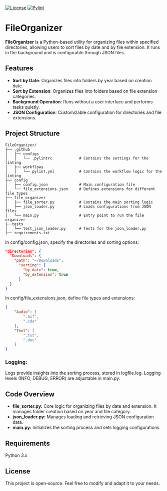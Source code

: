 [![License](https://img.shields.io/badge/license-MIT-blue)](LICENSE)
[![Pylint](https://img.shields.io/badge/linting-pylint-yellowgreen)](https://github.com/pylint-dev/pylint)
# FileOrganizer

**FileOrganizer** is a Python-based utility for organizing files within specified directories, allowing users to sort files by date and by file extension. It runs in the background and is configurable through JSON files.

## Features

- **Sort by Date**: Organizes files into folders by year based on creation date.
- **Sort by Extension**: Organizes files into folders based on file extension categories.
- **Background Operation**: Runs without a user interface and performs tasks quietly.
- **JSON Configuration**: Customizable configuration for directories and file extensions.

## Project Structure

```plaintext
FileOrganizer/
├── .github
│   ├── configs
│   │   └── .pylintrc            # Contains the settings for the linting
│   ├── workflows
│   │   └── pylint.yml           # Contains the workflow logic for the linting
├── config
│   ├── config.json              # Main configuration file
│   └── file_extensions.json     # Defines extensions for different file types
├── file_organizer
│   ├── file_sorter.py           # Contains the main sorting logic
│   ├── json_loader.py           # Loads configurations from JSON files
│   └── main.py                  # Entry point to run the file organizer
├──tests
│   └── test_json_loader.py      # Tests for the json_loader.py
├── requirements.txt
```

In config/config.json, specify the directories and sorting options:
```json
"directories": {
  "Downloads": {
    "path": "~/Downloads",
      "sorting": {
        "by_date": true,
        "by_extension": true
      }
  }
}
```
In config/file_extensions.json, define file types and extensions:
```json
{
    "Audio": [
        ".aif",
        ".cda"
    ],
    "Text": [
        ".txt",
        ".doc"
    ]
}
```

### Logging:

Logs provide insights into the sorting process, stored in logfile.log.
Logging levels (INFO, DEBUG, ERROR) are adjustable in main.py.

## Code Overview
- **file_sorter.py:** Core logic for organizing files by date and extension. It manages folder creation based on year and file category.
- **json_loader.py:** Manages loading and retrieving JSON configuration data.
- **main.py:** Initializes the sorting process and sets logging configurations.

## Requirements
Python 3.x

## License
This project is open-source. Feel free to modify and adapt it to your needs.
